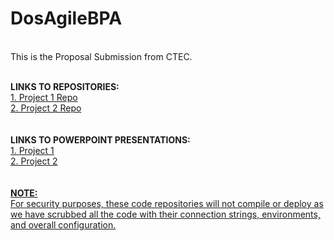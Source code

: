 # DosAgileBPA
<br /> This is the Proposal Submission from CTEC.

<br /><b>LINKS TO REPOSITORIES:</b>
<br />
<a href="https://github.com/sbedens/DosAgileBPA---Project-1">1.  Project 1 Repo</a>
<br /><a href="https://github.com/uuddinctec/DosAgileBPA---Project-2">2. Project 2 Repo </a> 
<br />
<br />
<br /><b>LINKS TO POWERPOINT PRESENTATIONS:</b>
<br /><a href="https://github.com/sbedens/DosAgileBPA---Project-1/blob/master/CTEC%20OPM%20Project%201%20Artifact%20(1).pdf">1. Project 1 
<br /><a href="https://github.com/uuddinctec/DosAgileBPA---Project-2/blob/master/CTEC-CBP-PP2-supporting-artifacts_0921submission.pdf"> 2. Project 2 
<br />
<br />
<br /><b>NOTE:</b>
<br />
For security purposes, these code repositories will not compile or deploy as we have scrubbed all the code with their connection strings, environments, and overall configuration.
